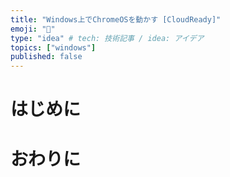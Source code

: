 ```yaml
---
title: "Windows上でChromeOSを動かす [CloudReady]"
emoji: "🤖"
type: "idea" # tech: 技術記事 / idea: アイデア
topics: ["windows"]
published: false
---
```


# はじめに

# おわりに
